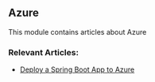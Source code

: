 ## Azure

This module contains articles about Azure

### Relevant Articles:

- [Deploy a Spring Boot App to Azure](http://www.baeldung.com/spring-boot-azure)

